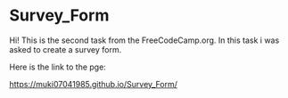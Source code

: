 # Survey_Form

Hi! This is the second task from the FreeCodeCamp.org. In this task i was asked to create a survey form.

Here is the link to the pge:

https://muki07041985.github.io/Survey_Form/
